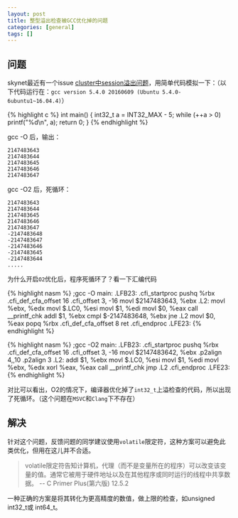 ```yaml
---
layout: post
title: 整型溢出检查被GCC优化掉的问题
categories: [general]
tags: []
---
```

## 问题
skynet最近有一个issue [cluster中session溢出问题](https://github.com/cloudwu/skynet/issues/773)，用简单代码模拟一下：（以下代码运行在：`gcc version 5.4.0 20160609 (Ubuntu 5.4.0-6ubuntu1~16.04.4)`）

{% highlight c %}
int main() {
	int32_t a = INT32_MAX - 5;
	while (++a > 0)
		printf("%d\n", a);
	return 0;
}
{% endhighlight %}

gcc -O 后，输出：

	2147483643
	2147483644
	2147483645
	2147483646
	2147483647

gcc -O2 后，死循环：

	2147483643
	2147483644
	2147483645
	2147483646
	2147483647
	-2147483648
	-2147483647
	-2147483646
	-2147483645
	-2147483644
	.....

为什么开启`O2`优化后，程序死循环了？看一下汇编代码

{% highlight nasm %}
;gcc -O
main:
.LFB23:
	.cfi_startproc
	pushq	%rbx
	.cfi_def_cfa_offset 16
	.cfi_offset 3, -16
	movl	$2147483643, %ebx
.L2:
	movl	%ebx, %edx
	movl	$.LC0, %esi
	movl	$1, %edi
	movl	$0, %eax
	call	__printf_chk
	addl	$1, %ebx
	cmpl	$-2147483648, %ebx
	jne	.L2
	movl	$0, %eax
	popq	%rbx
	.cfi_def_cfa_offset 8
	ret
	.cfi_endproc
.LFE23:
{% endhighlight %}


{% highlight nasm %}
;gcc -O2
main:
.LFB23:
	.cfi_startproc
	pushq	%rbx
	.cfi_def_cfa_offset 16
	.cfi_offset 3, -16
	movl	$2147483642, %ebx
	.p2align 4,,10
	.p2align 3
.L2:
	addl	$1, %ebx
	movl	$.LC0, %esi
	movl	$1, %edi
	movl	%ebx, %edx
	xorl	%eax, %eax
	call	__printf_chk
	jmp	.L2
	.cfi_endproc
.LFE23:
{% endhighlight %}


对比可以看出，O2的情况下，编译器优化掉了`int32_t`上溢检查的代码，所以出现了死循环。（这个问题在`MSVC`和`Clang`下不存在）

## 解决
针对这个问题，反馈问题的同学建议使用`volatile`限定符，这种方案可以避免此类优化，但用在这儿并不合适。

>volatile限定符告知计算机，代理（而不是变量所在的程序）可以改变该变量的值。通常它被用于硬件地址以及在其他程序或同时运行的线程中共享数据。
>-- C Primer Plus(第六版) 12.5.2 

一种正确的方案是将其转化为更高精度的数值，做上限的检查，如unsigned int32_t或 int64_t。
